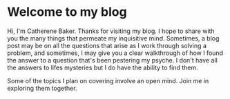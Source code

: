 # Welcome to my blog
Hi, I'm Catherene Baker. Thanks for visiting my blog. I hope to share with you the many things that permeate my inquisitive mind. Sometimes, a blog post may be on all the questions that arise as I work through solving a problem, and sometimes, I may give you a clear walkthrough of how I found the answer to a question that's been pestering my psyche. I don't have all the answers to lifes mysteries but I do have the ability to find them.

Some of the topics I plan on covering involve an open mind. Join me in exploring them together. 
